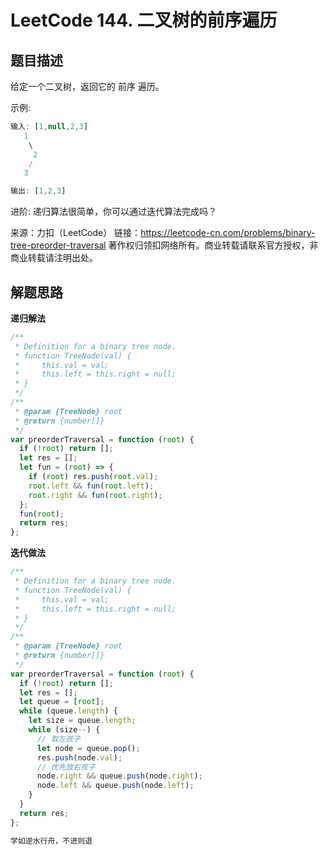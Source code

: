 # LeetCode 144. 二叉树的前序遍历

## 题目描述

给定一个二叉树，返回它的 前序 遍历。

示例:

```javascript
输入: [1,null,2,3]
   1
    \
     2
    /
   3

输出: [1,2,3]
```

进阶: 递归算法很简单，你可以通过迭代算法完成吗？

来源：力扣（LeetCode）
链接：https://leetcode-cn.com/problems/binary-tree-preorder-traversal
著作权归领扣网络所有。商业转载请联系官方授权，非商业转载请注明出处。

## 解题思路

**递归解法**

```javascript
/**
 * Definition for a binary tree node.
 * function TreeNode(val) {
 *     this.val = val;
 *     this.left = this.right = null;
 * }
 */
/**
 * @param {TreeNode} root
 * @return {number[]}
 */
var preorderTraversal = function (root) {
  if (!root) return [];
  let res = [];
  let fun = (root) => {
    if (root) res.push(root.val);
    root.left && fun(root.left);
    root.right && fun(root.right);
  };
  fun(root);
  return res;
};
```

**迭代做法**

```javascript
/**
 * Definition for a binary tree node.
 * function TreeNode(val) {
 *     this.val = val;
 *     this.left = this.right = null;
 * }
 */
/**
 * @param {TreeNode} root
 * @return {number[]}
 */
var preorderTraversal = function (root) {
  if (!root) return [];
  let res = [];
  let queue = [root];
  while (queue.length) {
    let size = queue.length;
    while (size--) {
      // 取左孩子
      let node = queue.pop();
      res.push(node.val);
      // 优先放右孩子
      node.right && queue.push(node.right);
      node.left && queue.push(node.left);
    }
  }
  return res;
};
```

```javascript
学如逆水行舟，不进则退
```
